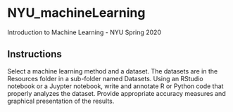 # NYU_machineLearning
Introduction to Machine Learning - NYU Spring 2020

## Instructions
Select a machine learning method and a dataset.  The datasets are in the Resources folder in a sub-folder named Datasets.  Using an RStudio notebook or a Juypter notebook, write and annotate R or Python code that properly analyzes the dataset.  Provide appropriate accuracy measures and graphical presentation of the results.
